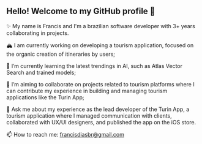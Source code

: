 ## Hello! Welcome to my GitHub profile 👋


✨ My name is Francis and I'm a brazilian software developer with 3+ years collaborating in projects.

  🏔️ I am currently working on developing a tourism application, focused on the organic creation of itineraries by users;
  
  🌱 I’m currently learning the latest trendings in AI, such as Atlas Vector Search and trained models;
  
  👯 I’m aiming to collaborate on projects related to tourism platforms where I can contribute my experience in building and managing tourism applications like the Turin App;
  
  💬 Ask me about my experience as the lead developer of the Turin App, a tourism application where I managed communication with clients, collaborated with UX/UI designers, and published the app on the iOS store.


  📫 How to reach me: francisdiasbr@gmail.com

